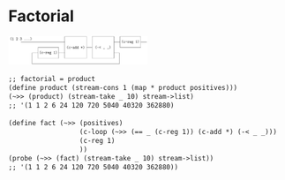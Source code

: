 # Factorial

<img src="figures/factorial.png" alt="factorial" width=50% />

```
;; factorial = product
(define product (stream-cons 1 (map * product positives)))
(~>> (product) (stream-take _ 10) stream->list)
;; '(1 1 2 6 24 120 720 5040 40320 362880)

(define fact (~>> (positives)
                  (c-loop (~>> (== _ (c-reg 1)) (c-add *) (-< _ _)))
                  (c-reg 1)
                  ))
(probe (~>> (fact) (stream-take _ 10) stream->list))
;; '(1 1 2 6 24 120 720 5040 40320 362880))
```

